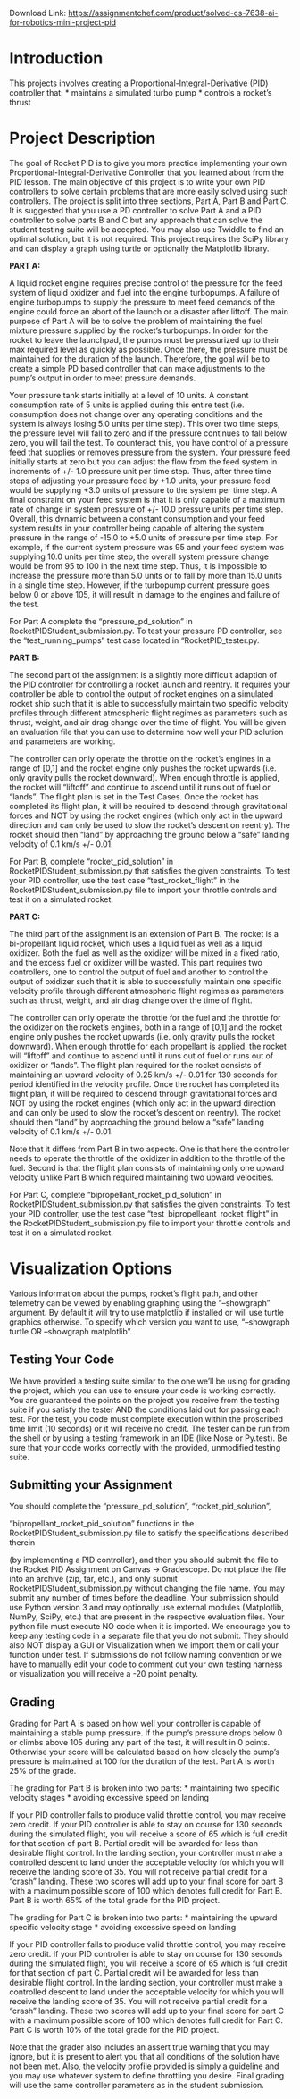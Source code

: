 Download Link: https://assignmentchef.com/product/solved-cs-7638-ai-for-robotics-mini-project-pid
<br>
<h1>Introduction</h1>

This projects involves creating a Proportional-Integral-Derivative (PID) controller that: * maintains a simulated turbo pump * controls a rocket’s thrust

<h1>Project Description</h1>

The goal of Rocket PID is to give you more practice implementing your own Proportional-Integral-Derivative Controller that you learned about from the PID lesson. The main objective of this project is to write your own PID controllers to solve certain problems that are more easily solved using such controllers. The project is split into three sections, Part A, Part B and Part C. It is suggested that you use a PD controller to solve Part A and a PID controller to solve parts B and C but any approach that can solve the student testing suite will be accepted. You may also use Twiddle to find an optimal solution, but it is not required. This project requires the SciPy library and can display a graph using turtle or optionally the Matplotlib library.

<strong>PART A:</strong>

A liquid rocket engine requires precise control of the pressure for the feed system of liquid oxidizer and fuel into the engine turbopumps. A failure of engine turbopumps to supply the pressure to meet feed demands of the engine could force an abort of the launch or a disaster after liftoff. The main purpose of Part A will be to solve the problem of maintaining the fuel mixture pressure supplied by the rocket’s turbopumps. In order for the rocket to leave the launchpad, the pumps must be pressurized up to their max required level as quickly as possible. Once there, the pressure must be maintained for the duration of the launch. Therefore, the goal will be to create a simple PD based controller that can make adjustments to the pump’s output in order to meet pressure demands.

Your pressure tank starts initially at a level of 10 units. A constant consumption rate of 5 units is applied during this entire test (i.e. consumption does not change over any operating conditions and the system is always losing 5.0 units per time step). This over two time steps, the pressure level will fall to zero and if the pressure continues to fall below zero, you will fail the test. To counteract this, you have control of a pressure feed that supplies or removes pressure from the system. Your pressure feed initially starts at zero but you can adjust the flow from the feed system in increments of +/- 1.0 pressure unit per time step. Thus, after three time steps of adjusting your pressure feed by +1.0 units, your pressure feed would be supplying +3.0 units of pressure to the system per time step. A final constraint on your feed system is that it is only capable of a maximum rate of change in system pressure of +/- 10.0 pressure units per time step. Overall, this dynamic between a constant consumption and your feed system results in your controller being capable of altering the system pressure in the range of -15.0 to +5.0 units of pressure per time step. For example, if the current system pressure was 95 and your feed system was supplying 10.0 units per time step, the overall system pressure change would be from 95 to 100 in the next time step. Thus, it is impossible to increase the pressure more than 5.0 units or to fall by more than 15.0 units in a single time step. However, if the turbopump current pressure goes below 0 or above 105, it will result in damage to the engines and failure of the test.

For Part A complete the “pressure_pd_solution” in RocketPIDStudent_submission.py. To test your pressure PD controller, see the “test_running_pumps” test case located in “RocketPID_tester.py.

<strong>PART B:</strong>

The second part of the assignment is a slightly more difficult adaption of the PID controller for controlling a rocket launch and reentry. It requires your controller be able to control the output of rocket engines on a simulated rocket ship such that it is able to successfully maintain two specific velocity profiles through different atmospheric flight regimes as parameters such as thrust, weight, and air drag change over the time of flight. You will be given an evaluation file that you can use to determine how well your PID solution and parameters are working.

The controller can only operate the throttle on the rocket’s engines in a range of [0,1] and the rocket engine only pushes the rocket upwards (i.e. only gravity pulls the rocket downward). When enough throttle is applied, the rocket will “liftoff” and continue to ascend until it runs out of fuel or “lands”. The flight plan is set in the Test Cases. Once the rocket has completed its flight plan, it will be required to descend through gravitational forces and NOT by using the rocket engines (which only act in the upward direction and can only be used to slow the rocket’s descent on reentry). The rocket should then “land” by approaching the ground below a “safe” landing velocity of 0.1 km/s +/- 0.01.

For Part B, complete “rocket_pid_solution” in RocketPIDStudent_submission.py that satisfies the given constraints. To test your PID controller, use the test case “test_rocket_flight” in the RocketPIDStudent_submission.py file to import your throttle controls and test it on a simulated rocket.

<strong>PART C:</strong>

The third part of the assignment is an extension of Part B. The rocket is a bi-propellant liquid rocket, which uses a liquid fuel as well as a liquid oxidizer. Both the fuel as well as the oxidizer will be mixed in a fixed ratio, and the excess fuel or oxidizer will be wasted. This part requires two controllers, one to control the output of fuel and another to control the output of oxidizer such that it is able to successfully maintain one specific velocity profile through different atmospheric flight regimes as parameters such as thrust, weight, and air drag change over the time of flight.

The controller can only operate the throttle for the fuel and the throttle for the oxidizer on the rocket’s engines, both in a range of [0,1] and the rocket engine only pushes the rocket upwards (i.e. only gravity pulls the rocket downward). When enough throttle for each propellant is applied, the rocket will “liftoff” and continue to ascend until it runs out of fuel or runs out of oxidizer or “lands”. The flight plan required for the rocket consists of maintaining an upward velocity of 0.25 km/s +/- 0.01 for 130 seconds for period identified in the velocity profile. Once the rocket has completed its flight plan, it will be required to descend through gravitational forces and NOT by using the rocket engines (which only act in the upward direction and can only be used to slow the rocket’s descent on reentry). The rocket should then “land” by approaching the ground below a “safe” landing velocity of 0.1 km/s +/- 0.01.

Note that it differs from Part B in two aspects. One is that here the controller needs to operate the throttle of the oxidizer in addition to the throttle of the fuel. Second is that the flight plan consists of maintaining only one upward velocity unlike Part B which required maintaining two upward velocities.

For Part C, complete “bipropellant_rocket_pid_solution” in RocketPIDStudent_submission.py that satisfies the given constraints. To test your PID controller, use the test case “test_bipropelleant_rocket_flight” in the RocketPIDStudent_submission.py file to import your throttle controls and test it on a simulated rocket.

<h1>Visualization Options</h1>

Various information about the pumps, rocket’s flight path, and other telemetry can be viewed by enabling graphing using the “–showgraph” argument. By default it will try to use matplotlib if installed or will use turtle graphics otherwise. To specify which version you want to use, “–showgraph turtle OR –showgraph matplotlib”.

<h2>Testing Your Code</h2>

We have provided a testing suite similar to the one we’ll be using for grading the project, which you can use to ensure your code is working correctly. You are guaranteed the points on the project you receive from the testing suite if you satisfy the tester AND the conditions laid out for passing each test. For the test, you code must complete execution within the proscribed time limit (10 seconds) or it will receive no credit. The tester can be run from the shell or by using a testing framework in an IDE (like Nose or Py.test). Be sure that your code works correctly with the provided, unmodified testing suite.

<h2>Submitting your Assignment</h2>

You should complete the “pressure_pd_solution”, “rocket_pid_solution”,

“bipropellant_rocket_pid_solution” functions in the RocketPIDStudent_submission.py file to satisfy the specifications described therein

(by implementing a PID controller), and then you should submit the file to the Rocket PID Assignment on Canvas -&gt; Gradescope. Do not place the file into an archive (zip, tar, etc.), and only submit RocketPIDStudent_submission.py without changing the file name. You may submit any number of times before the deadline. Your submission should use Python version 3 and may optionally use external modules (Matplotlib, NumPy, SciPy, etc.) that are present in the respective evaluation files. Your python file must execute NO code when it is imported. We encourage you to keep any testing code in a separate file that you do not submit. They should also NOT display a GUI or Visualization when we import them or call your function under test. If submissions do not follow naming convention or we have to manually edit your code to comment out your own testing harness or visualization you will receive a -20 point penalty.

<h2>Grading</h2>

Grading for Part A is based on how well your controller is capable of maintaining a stable pump pressure. If the pump’s pressure drops below 0 or climbs above 105 during any part of the test, it will result in 0 points. Otherwise your score will be calculated based on how closely the pump’s pressure is maintained at 100 for the duration of the test. Part A is worth 25% of the grade.

The grading for Part B is broken into two parts: * maintaining two specific velocity stages * avoiding excessive speed on landing

If your PID controller fails to produce valid throttle control, you may receive zero credit. If your PID controller is able to stay on course for 130 seconds during the simulated flight, you will receive a score of 65 which is full credit for that section of part B. Partial credit will be awarded for less than desirable flight control. In the landing section, your controller must make a controlled descent to land under the acceptable velocity for which you will receive the landing score of 35. You will not receive partial credit for a “crash” landing. These two scores will add up to your final score for part B with a maximum possible score of 100 which denotes full credit for Part B. Part B is worth 65% of the total grade for the PID project.

The grading for Part C is broken into two parts: * maintaining the upward specific velocity stage * avoiding excessive speed on landing

If your PID controller fails to produce valid throttle control, you may receive zero credit. If your PID controller is able to stay on course for 130 seconds during the simulated flight, you will receive a score of 65 which is full credit for that section of part C. Partial credit will be awarded for less than desirable flight control. In the landing section, your controller must make a controlled descent to land under the acceptable velocity for which you will receive the landing score of 35. You will not receive partial credit for a “crash” landing. These two scores will add up to your final score for part C with a maximum possible score of 100 which denotes full credit for Part C. Part C is worth 10% of the total grade for the PID project.

Note that the grader also includes an assert true warning that you may ignore, but it is present to alert you that all conditions of the solution have not been met. Also, the velocity profile provided is simply a guideline and you may use whatever system to define throttling you desire. Final grading will use the same controller parameters as in the student submission.


